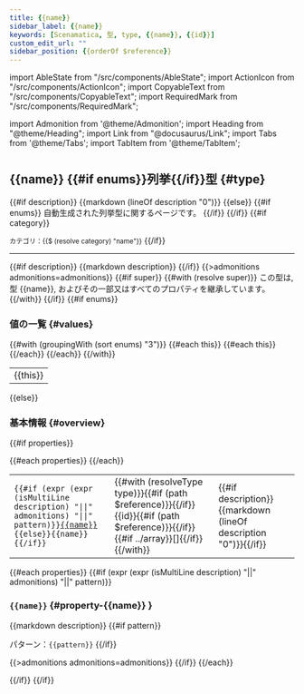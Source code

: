 ```yaml
---
title: {{name}}
sidebar_label: {{name}}
keywords: [Scenamatica, 型, type, {{name}}, {{id}}]
custom_edit_url: ""
sidebar_position: {{orderOf $reference}}
---
```


import AbleState from "/src/components/AbleState";
import ActionIcon from "/src/components/ActionIcon";
import CopyableText from "/src/components/CopyableText";
import RequiredMark from "/src/components/RequiredMark";

import Admonition from '@theme/Admonition';
import Heading from "@theme/Heading";
import Link from "@docusaurus/Link";
import Tabs from '@theme/Tabs';
import TabItem from '@theme/TabItem';

#

## {{name}} {{#if enums}}列挙{{/if}}型 {#type}

{{#if description}}
{{markdown (lineOf description "0")}}
{{else}}
{{#if enums}}
自動生成された列挙型に関するページです。
{{/if}}
{{/if}}
{{#if category}}

<Link to="."><small>カテゴリ：{{$ (resolve category) "name"}}</small></Link>
{{/if}}

---
{{#if description}}
{{markdown description}}
{{/if}}
{{>admonitions admonitions=admonitions}}
{{#if super}}
<Admonition type="tip">
  {{#with (resolve super)}}
    この型は, 型 <Link to="{{path $reference}}">{{name}}</Link>, およびその一部又はすべてのプロパティを継承しています。
  {{/with}}
</Admonition>
{{/if}}
{{#if enums}}

### 値の一覧 {#values}

<table>
  <tbody>
  {{#with (groupingWith (sort enums) "3")}}
    {{#each this}}
    <tr>
      {{#each this}}
      <td><CopyableText domID="{{this}}">{{this}}</CopyableText></td>
      {{/each}}
    </tr>
    {{/each}}
  {{/with}}
  </tbody>
</table>

{{else}}
### 基本情報 {#overview}

{{#if properties}}
<table>
  <tbody>
  {{#each properties}}
  <tr>
      <td><code>{{#if (expr (expr (isMultiLine description) "||" admonitions) "||" pattern)}}<a href="#property-{{name}}">{{name}}</a>{{else}}{{name}}{{/if}}</code></td>
      <td>{{#with (resolveType type)}}{{#if (path $reference)}}<Link to="{{path $reference}}">{{/if}}{{id}}{{#if (path $reference)}}</Link>{{/if}}{{#if ../array}}[]{{/if}}{{/with}}</td>
      <td>{{#if description}}{{markdown (lineOf description "0")}}{{/if}}</td>
  </tr>
  {{/each}}
  </tbody>
</table>

{{#each properties}}
{{#if (expr (expr (isMultiLine description) "||" admonitions) "||" pattern)}}
### `{{name}}` {#property-{{name}} }

{{markdown description}}
{{#if pattern}}

パターン：`{{pattern}}`
{{/if}}

{{>admonitions admonitions=admonitions}}
{{/if}}
{{/each}}

{{/if}}
{{/if}}
